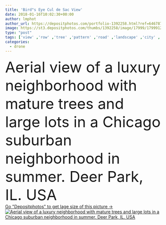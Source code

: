 ```yaml
---
title: 'Bird"s Eye Cul de Sac View'
date: 2018-01-16T10:02:30+00:00
author: lmphot
author_url: https://depositphotos.com/portfolio-1392258.html?ref=64678756
image: https://st3.depositphotos.com/thumbs/1392258/image/17999/179991260/api_thumb_450.jpg?forcejpeg=true
type: "post"
tags: ['view' ,'row' ,'tree' ,'pattern' ,'road' ,'landscape' ,'city' ,'construction' ,'house' ,'structure' ,'urban' ,'home' ,'roof' ,'dream' ,'development' ,'street' ,'american' ,'built' ,'repetition' ,'suburban' ,'town' ,'district' ,'plan' ,'land' ,'block' ,'housing' ,'residential' ,'organization' ,'above' ,'commute' ,'driveway' ,'Suburb' ,'community' ,'aerial' ,'yard' ,'zone' ,'neighborhood' ,'townhouse' ,'suburbia' ,'drone' ,'birds eye' ,'zoned' ,'neighborhood houses' ]
categories: 
  - drone
---
```

<div aling="center">
            <font size="60"> Aerial view of a luxury neighborhood with mature trees and large lots in a Chicago suburban neighborhood in summer. Deer Park, IL. USA</font>   
</div>
<div>
    <a href='https://st3.depositphotos.com/thumbs/1392258/image/17999/179991260/api_thumb_450.jpg?forcejpeg=true?ref=64678756' target=_blank > Go "Depositphotos" to get lage size of this picture ->
        <img href='https://st3.depositphotos.com/thumbs/1392258/image/17999/179991260/api_thumb_450.jpg?forcejpeg=true?ref=64678756' src='https://st3.depositphotos.com/1392258/17999/i/950/depositphotos_179991260-stock-photo-birds-eye-cul-de-sac.jpg?forcejpeg=true' alt='Aerial view of a luxury neighborhood with mature trees and large lots in a Chicago suburban neighborhood in summer. Deer Park, IL. USA' >
    </a>
</div>
